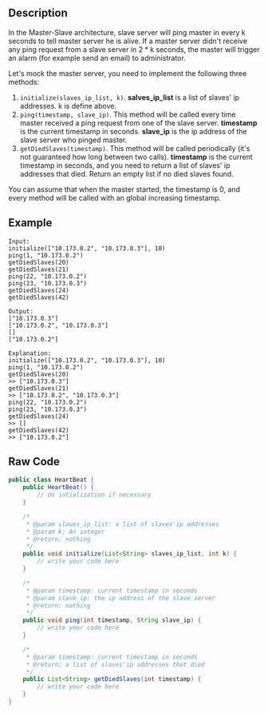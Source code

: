 ## Description
In the Master-Slave architecture, slave server will ping master in every k seconds to tell master server he is alive. 
If a master server didn't receive any ping request from a slave server in 2 * k seconds, 
the master will trigger an alarm (for example send an email) to administrator.

Let's mock the master server, you need to implement the following three methods:

1. `initialize(slaves_ip_list, k)`. **salves_ip_list** is a list of slaves' ip addresses. k is define above.
2. `ping(timestamp, slave_ip)`. This method will be called every time master received a ping request from one of the slave server. 
**timestamp** is the current timestamp in seconds. **slave_ip** is the ip address of the slave server who pinged master.
3. `getDiedSlaves(timestamp)`. This method will be called periodically (it's not guaranteed how long between two calls). 
**timestamp** is the current timestamp in seconds, 
and you need to return a list of slaves' ip addresses that died. Return an empty list if no died slaves found.

You can assume that when the master started, the timestamp is 0, and every method will be called with an global increasing timestamp.

## Example
```
Input: 
initialize(["10.173.0.2", "10.173.0.3"], 10)
ping(1, "10.173.0.2")
getDiedSlaves(20)
getDiedSlaves(21)
ping(22, "10.173.0.2")
ping(23, "10.173.0.3")
getDiedSlaves(24)
getDiedSlaves(42)

Output: 
["10.173.0.3"]
["10.173.0.2", "10.173.0.3"]
[]
["10.173.0.2"]

Explanation:
initialize(["10.173.0.2", "10.173.0.3"], 10)
ping(1, "10.173.0.2")
getDiedSlaves(20)
>> ["10.173.0.3"]
getDiedSlaves(21)
>> ["10.173.0.2", "10.173.0.3"]
ping(22, "10.173.0.2")
ping(23, "10.173.0.3")
getDiedSlaves(24)
>> []
getDiedSlaves(42)
>> ["10.173.0.2"]
```

## Raw Code
```java
public class HeartBeat {
    public HeartBeat() {
        // do intialization if necessary
    }

    /*
     * @param slaves_ip_list: a list of slaves'ip addresses
     * @param k: An integer
     * @return: nothing
     */
    public void initialize(List<String> slaves_ip_list, int k) {
        // write your code here
    }

    /*
     * @param timestamp: current timestamp in seconds
     * @param slave_ip: the ip address of the slave server
     * @return: nothing
     */
    public void ping(int timestamp, String slave_ip) {
        // write your code here
    }

    /*
     * @param timestamp: current timestamp in seconds
     * @return: a list of slaves'ip addresses that died
     */
    public List<String> getDiedSlaves(int timestamp) {
        // write your code here
    }
}
```
